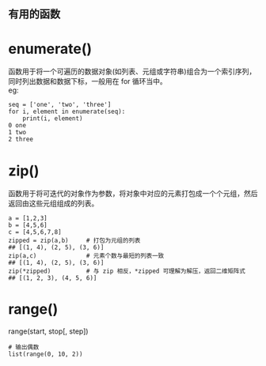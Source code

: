 ## 有用的函数
# enumerate() 
函数用于将一个可遍历的数据对象(如列表、元组或字符串)组合为一个索引序列，同时列出数据和数据下标，一般用在 for 循环当中。   
eg: 
```
seq = ['one', 'two', 'three']  
for i, element in enumerate(seq):  
    print(i, element)  
0 one  
1 two  
2 three  
```
# zip()
函数用于将可迭代的对象作为参数，将对象中对应的元素打包成一个个元组，然后返回由这些元组组成的列表。
```
a = [1,2,3]
b = [4,5,6]
c = [4,5,6,7,8]
zipped = zip(a,b)     # 打包为元组的列表
## [(1, 4), (2, 5), (3, 6)]
zip(a,c)              # 元素个数与最短的列表一致
## [(1, 4), (2, 5), (3, 6)]
zip(*zipped)          # 与 zip 相反，*zipped 可理解为解压，返回二维矩阵式
## [(1, 2, 3), (4, 5, 6)]
```


# range()
range(start, stop[, step])
```
# 输出偶数   
list(range(0, 10, 2))
```